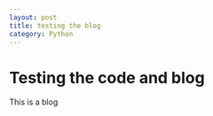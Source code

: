 ```yaml
---
layout: post
title: testing the blog
category: Python
---
```

# Testing the code and blog

This is a blog 